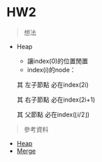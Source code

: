 # HW2
> 想法
* Heap
  * 讓index(0)的位置閒置
  * index(i)的node：
  
  其 左子節點 必在index(2i)
  
  其 右子節點 必在index(2i+1)
  
  其 父節點 必在index(⌊i/2⌋)

> 參考資料
* [Heap](http://alrightchiu.github.io/SecondRound/comparison-sort-heap-sortdui-ji-pai-xu-fa.html)
* [Merge](http://alrightchiu.github.io/SecondRound/comparison-sort-merge-sorthe-bing-pai-xu-fa.html)
